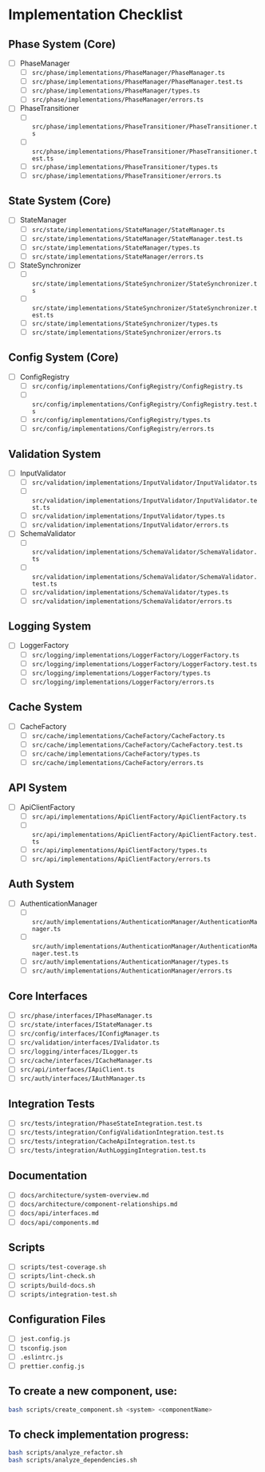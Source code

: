 # Implementation Checklist

## Phase System (Core)
- [ ] PhaseManager
  - [ ] `src/phase/implementations/PhaseManager/PhaseManager.ts`
  - [ ] `src/phase/implementations/PhaseManager/PhaseManager.test.ts`
  - [ ] `src/phase/implementations/PhaseManager/types.ts`
  - [ ] `src/phase/implementations/PhaseManager/errors.ts`

- [ ] PhaseTransitioner
  - [ ] `src/phase/implementations/PhaseTransitioner/PhaseTransitioner.ts`
  - [ ] `src/phase/implementations/PhaseTransitioner/PhaseTransitioner.test.ts`
  - [ ] `src/phase/implementations/PhaseTransitioner/types.ts`
  - [ ] `src/phase/implementations/PhaseTransitioner/errors.ts`

## State System (Core)
- [ ] StateManager
  - [ ] `src/state/implementations/StateManager/StateManager.ts`
  - [ ] `src/state/implementations/StateManager/StateManager.test.ts`
  - [ ] `src/state/implementations/StateManager/types.ts`
  - [ ] `src/state/implementations/StateManager/errors.ts`

- [ ] StateSynchronizer
  - [ ] `src/state/implementations/StateSynchronizer/StateSynchronizer.ts`
  - [ ] `src/state/implementations/StateSynchronizer/StateSynchronizer.test.ts`
  - [ ] `src/state/implementations/StateSynchronizer/types.ts`
  - [ ] `src/state/implementations/StateSynchronizer/errors.ts`

## Config System (Core)
- [ ] ConfigRegistry
  - [ ] `src/config/implementations/ConfigRegistry/ConfigRegistry.ts`
  - [ ] `src/config/implementations/ConfigRegistry/ConfigRegistry.test.ts`
  - [ ] `src/config/implementations/ConfigRegistry/types.ts`
  - [ ] `src/config/implementations/ConfigRegistry/errors.ts`

## Validation System
- [ ] InputValidator
  - [ ] `src/validation/implementations/InputValidator/InputValidator.ts`
  - [ ] `src/validation/implementations/InputValidator/InputValidator.test.ts`
  - [ ] `src/validation/implementations/InputValidator/types.ts`
  - [ ] `src/validation/implementations/InputValidator/errors.ts`

- [ ] SchemaValidator
  - [ ] `src/validation/implementations/SchemaValidator/SchemaValidator.ts`
  - [ ] `src/validation/implementations/SchemaValidator/SchemaValidator.test.ts`
  - [ ] `src/validation/implementations/SchemaValidator/types.ts`
  - [ ] `src/validation/implementations/SchemaValidator/errors.ts`

## Logging System
- [ ] LoggerFactory
  - [ ] `src/logging/implementations/LoggerFactory/LoggerFactory.ts`
  - [ ] `src/logging/implementations/LoggerFactory/LoggerFactory.test.ts`
  - [ ] `src/logging/implementations/LoggerFactory/types.ts`
  - [ ] `src/logging/implementations/LoggerFactory/errors.ts`

## Cache System
- [ ] CacheFactory
  - [ ] `src/cache/implementations/CacheFactory/CacheFactory.ts`
  - [ ] `src/cache/implementations/CacheFactory/CacheFactory.test.ts`
  - [ ] `src/cache/implementations/CacheFactory/types.ts`
  - [ ] `src/cache/implementations/CacheFactory/errors.ts`

## API System
- [ ] ApiClientFactory
  - [ ] `src/api/implementations/ApiClientFactory/ApiClientFactory.ts`
  - [ ] `src/api/implementations/ApiClientFactory/ApiClientFactory.test.ts`
  - [ ] `src/api/implementations/ApiClientFactory/types.ts`
  - [ ] `src/api/implementations/ApiClientFactory/errors.ts`

## Auth System
- [ ] AuthenticationManager
  - [ ] `src/auth/implementations/AuthenticationManager/AuthenticationManager.ts`
  - [ ] `src/auth/implementations/AuthenticationManager/AuthenticationManager.test.ts`
  - [ ] `src/auth/implementations/AuthenticationManager/types.ts`
  - [ ] `src/auth/implementations/AuthenticationManager/errors.ts`

## Core Interfaces
- [ ] `src/phase/interfaces/IPhaseManager.ts`
- [ ] `src/state/interfaces/IStateManager.ts`
- [ ] `src/config/interfaces/IConfigManager.ts`
- [ ] `src/validation/interfaces/IValidator.ts`
- [ ] `src/logging/interfaces/ILogger.ts`
- [ ] `src/cache/interfaces/ICacheManager.ts`
- [ ] `src/api/interfaces/IApiClient.ts`
- [ ] `src/auth/interfaces/IAuthManager.ts`

## Integration Tests
- [ ] `src/tests/integration/PhaseStateIntegration.test.ts`
- [ ] `src/tests/integration/ConfigValidationIntegration.test.ts`
- [ ] `src/tests/integration/CacheApiIntegration.test.ts`
- [ ] `src/tests/integration/AuthLoggingIntegration.test.ts`

## Documentation
- [ ] `docs/architecture/system-overview.md`
- [ ] `docs/architecture/component-relationships.md`
- [ ] `docs/api/interfaces.md`
- [ ] `docs/api/components.md`

## Scripts
- [ ] `scripts/test-coverage.sh`
- [ ] `scripts/lint-check.sh`
- [ ] `scripts/build-docs.sh`
- [ ] `scripts/integration-test.sh`

## Configuration Files
- [ ] `jest.config.js`
- [ ] `tsconfig.json`
- [ ] `.eslintrc.js`
- [ ] `prettier.config.js`

## To create a new component, use:
```bash
bash scripts/create_component.sh <system> <componentName>
```

## To check implementation progress:
```bash
bash scripts/analyze_refactor.sh
bash scripts/analyze_dependencies.sh
```